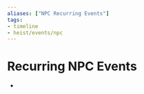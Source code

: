 ```yaml
---
aliases: ["NPC Recurring Events"]
tags:
- timeline
- heist/events/npc
---
```

# Recurring NPC Events

- <span class='ob-timelines' data-date='*-Hammer-22-00' data-category='npc' data-name="Renaer's birthday"></span>